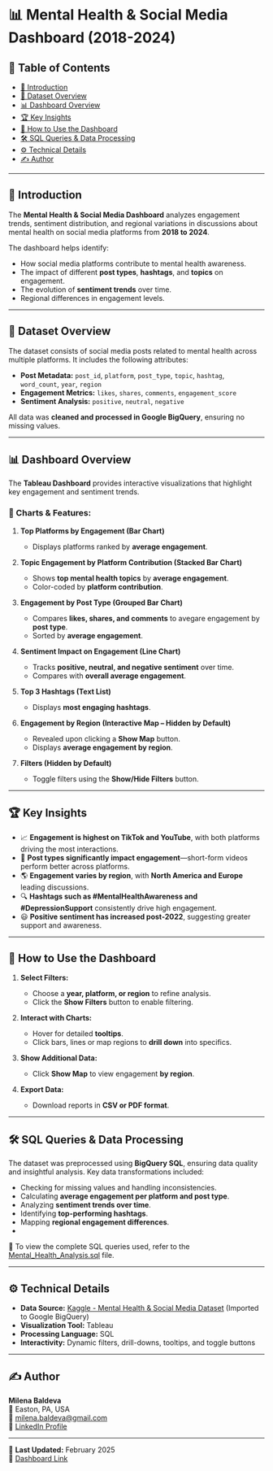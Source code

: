 # 📊 Mental Health & Social Media Dashboard (2018-2024)

## 📖 Table of Contents
- [📌 Introduction](#-introduction)
- [📂 Dataset Overview](#-dataset-overview)
- [📊 Dashboard Overview](#-dashboard-overview)
- [🏆 Key Insights](#-key-insights)
- [🎯 How to Use the Dashboard](#-how-to-use-the-dashboard)
- [🛠️ SQL Queries & Data Processing](#-sql-queries--data-processing)
- [⚙️ Technical Details](#-technical-details)
- [✍️ Author](#-author)

---

## 📌 Introduction
The **Mental Health & Social Media Dashboard** analyzes engagement trends, sentiment distribution, and regional variations in discussions about mental health on social media platforms from **2018 to 2024**.  

The dashboard helps identify:
- How social media platforms contribute to mental health awareness.
- The impact of different **post types**, **hashtags**, and **topics** on engagement.
- The evolution of **sentiment trends** over time.
- Regional differences in engagement levels.

---

## 📂 Dataset Overview
The dataset consists of social media posts related to mental health across multiple platforms. It includes the following attributes:

- **Post Metadata:** `post_id`, `platform`, `post_type`, `topic`, `hashtag`, `word_count`, `year`, `region`
- **Engagement Metrics:** `likes`, `shares`, `comments`, `engagement_score`
- **Sentiment Analysis:** `positive`, `neutral`, `negative`

All data was **cleaned and processed in Google BigQuery**, ensuring no missing values.

---

## 📊 Dashboard Overview
The **Tableau Dashboard** provides interactive visualizations that highlight key engagement and sentiment trends.  

### 🔹 Charts & Features:
1. **Top Platforms by Engagement (Bar Chart)**  
   - Displays platforms ranked by **average engagement**.

2. **Topic Engagement by Platform Contribution (Stacked Bar Chart)**  
   - Shows **top mental health topics** by **average engagement**.  
   - Color-coded by **platform contribution**.

3. **Engagement by Post Type (Grouped Bar Chart)**  
   - Compares **likes, shares, and comments** to avegare engagement by **post type**.  
   - Sorted by **average engagement**.

4. **Sentiment Impact on Engagement (Line Chart)**  
   - Tracks **positive, neutral, and negative sentiment** over time.  
   - Compares with **overall average engagement**.

5. **Top 3 Hashtags (Text List)**  
   - Displays **most engaging hashtags**.

6. **Engagement by Region (Interactive Map – Hidden by Default)**  
   - Revealed upon clicking a **Show Map** button.  
   - Displays **average engagement by region**.

7. **Filters (Hidden by Default)**  
   - Toggle filters using the **Show/Hide Filters** button.

---

## 🏆 Key Insights
- 📈 **Engagement is highest on TikTok and YouTube**, with both platforms driving the most interactions.  
- 💬 **Post types significantly impact engagement**—short-form videos perform better across platforms.  
- 🌎 **Engagement varies by region**, with **North America and Europe** leading discussions.  
- 🔍 **Hashtags such as #MentalHealthAwareness and #DepressionSupport** consistently drive high engagement.  
- 😃 **Positive sentiment has increased post-2022**, suggesting greater support and awareness.  

---

## 🎯 How to Use the Dashboard
1. **Select Filters:**  
   - Choose a **year, platform, or region** to refine analysis.
   - Click the **Show Filters** button to enable filtering.

2. **Interact with Charts:**  
   - Hover for detailed **tooltips**.
   - Click bars, lines or map regions to **drill down** into specifics.

3. **Show Additional Data:**  
   - Click **Show Map** to view engagement **by region**.

4. **Export Data:**  
   - Download reports in **CSV or PDF format**.

---

## 🛠️ SQL Queries & Data Processing
The dataset was preprocessed using **BigQuery SQL**, ensuring data quality and insightful analysis. Key data transformations included:
- Checking for missing values and handling inconsistencies.
- Calculating **average engagement per platform and post type**.
- Analyzing **sentiment trends over time**.
- Identifying **top-performing hashtags**.
- Mapping **regional engagement differences**.
- 
📂 To view the complete SQL queries used, refer to the [Mental_Health_Analysis.sql](Mental_Health_Analysis.sql) file.

---

## ⚙️ Technical Details
- **Data Source:** [Kaggle - Mental Health & Social Media Dataset](https://www.kaggle.com/datasets/shubhaanbhandari/mental-health-and-social-media?resource=download) (Imported to Google BigQuery)
- **Visualization Tool:** Tableau  
- **Processing Language:** SQL  
- **Interactivity:** Dynamic filters, drill-downs, tooltips, and toggle buttons  

---

## ✍️ Author
**Milena Baldeva**  
📍 Easton, PA, USA  
📧 [milena.baldeva@gmail.com](mailto:milena.baldeva@gmail.com)  
🔗 [LinkedIn Profile](https://www.linkedin.com/in/milena-baldeva-051b01100/)  

---

📢 **Last Updated:** February 2025  
🔗 [Dashboard Link](https://public.tableau.com/views/MentalHealthEngagementonSocialMediaPlatforms2018-2014/Dashboard1?:language=en-US&publish=yes&:sid=&:display_count=n&:origin=viz_share_link)  
